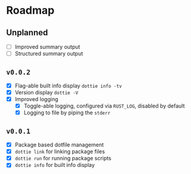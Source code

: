 # Roadmap

## Unplanned

- [ ] Improved summary output
- [ ] Structured summary output

## `v0.0.2`

- [x] Flag-able built info display `dottie info -tv`
- [x] Version display `dottie -V`
- [x] Improved logging
  - [x] Toggle-able logging, configured via `RUST_LOG`, disabled by default
  - [x] Logging to file by piping the `stderr`

## `v0.0.1`

- [x] Package based dotfile management
- [x] `dottie link` for linking package files
- [x] `dottie run` for running package scripts
- [x] `dottie info` for built info display
